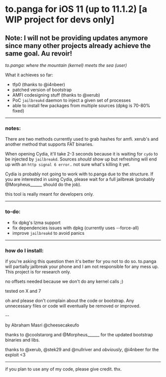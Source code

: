 # to.panga for iOS 11 (up to 11.1.2) [a WIP project for devs only]

## Note: I will not be providing updates anymore since many other projects already achieve the same goal. Au revoir!

_to.panga: where the mountain (kernel) meets the sea (user)_

What it achieves so far:

* tfp0 (thanks to @i4nbeer)
* patched version of bootstrap
* AMFI codesigning stuff (thanks to @xerub)
* PoC `jailbreakd` daemon to inject a given set of processes
* able to install few packages from multiple sources (dpkg is 70-80% fixed)

---
### notes:
There are two methods currently used to grab hashes for amfi. xerub's and another method that supports FAT binaries.

When opening Cydia, it'll take 2-3 seconds because it is waiting for `cydo` to be injected by `jailbreakd`. Sources _should_ show up but refreshing will end up with an `http signal 6 error`.. not sure what's killing it yet.

Cydia is probably not going to work with to.panga due to the structure. If you are interested in using Cydia, please wait for a full jailbreak (probably @Morpheus______ should do the job).

this tool is really meant for developers only.

---

### to-do:

* fix dpkg's lzma support
* fix dependencies issues with dpkg (currently uses --force-all)
* improve `jailbreakd` to avoid panics

---

### how do I install:

if you're asking this question then it's better for you not to do so. to.panga will partially jailbreak your phone and I am not responsible for any mess up. This project is for research only.

no offsets needed because we don't do any kernel calls ;)

tested on X and 7

oh and please don't complain about the code or bootstrap. Any unnecessary files or code will eventually be removed or improved.

--

by Abraham Masri @cheesecakeufo

thanks to @coolstarorg and @Morpheus______ for the updated bootstrap binaries and libs.

thanks to @xerub, @stek29 and @nullriver and _obviously_, @i4nbeer for the exploit <3

---
if you plan to use any of my code, please give credit. thx.

